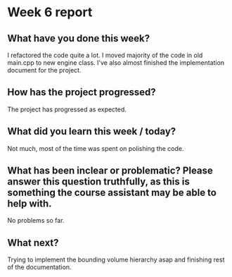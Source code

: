 # Week 6 report

## What have you done this week?
I refactored the code quite a lot. 
I moved majority of the code in old main.cpp
to new engine class. I've also almost 
finished the implementation document 
for the project.


## How has the project progressed?
The project has progressed as expected. 

## What did you learn this week / today?
Not much, most of the time was spent on 
polishing the code. 

## What has been inclear or problematic? Please answer this question truthfully, as this is something the course assistant may be able to help with.
No problems so far.

## What next?
Trying to implement the bounding volume hierarchy asap and 
finishing rest of the documentation. 